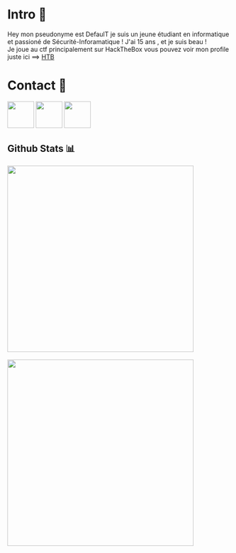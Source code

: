 # Intro 🚪

Hey mon pseudonyme est DefaulT je suis un jeune étudiant en informatique et passioné de Sécurité-Inforamatique ! J'ai 15 ans , et je suis beau !<br>
Je joue au ctf principalement sur HackTheBox vous pouvez voir mon profile juste ici ==> [HTB](https://app.hackthebox.eu/profile/430640)
# Contact 📝
<a href="https://app.hackthebox.eu/profile/430640"><img src="https://i.imgur.com/pEpAyy6.png" width="60"></a> 
<a href="https://twitter.com/0xDef4ulT"><img src="https://i.imgur.com/EV47iOJ.png" width="60"></a>
<a href="https://discord.gg/sYbA8KqQfn"><img src="https://i.imgur.com/VH3Bzrx.png" width="60"><a>
## Github Stats 📊

<a href="https://github.com/xlt-xau-xef-x0d">
  <img align="center" src="https://github-readme-stats.vercel.app/api?username=xlt-xau-xef-x0d&show_icons=true&theme=gotham&?count_private=true&include_all_commits=true" length="100" width="420">
  <br>
  <br>
  <img src="https://github-readme-stats.vercel.app/api/top-langs/?username=xlt-xau-xef-x0d&layout=compact&theme=gotham" length="100" width="420">
</a>
